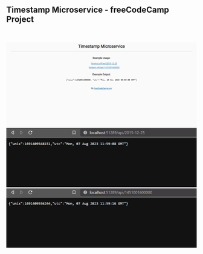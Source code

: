 ## Timestamp Microservice - freeCodeCamp Project

<br>

![img1](./public/images/Ekran%20Görüntüsü%20(140).png)
![img2](./public/images/Ekran%20Görüntüsü%20(141).png)
![img3](./public/images/Ekran%20Görüntüsü%20(142).png)
